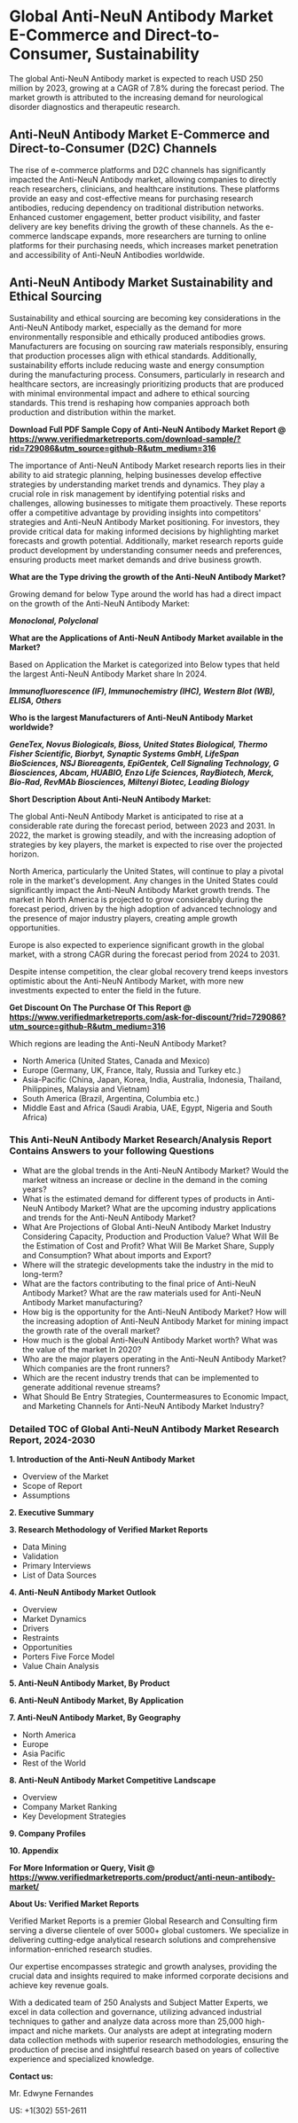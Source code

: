 <h1>Global Anti-NeuN Antibody Market E-Commerce and Direct-to-Consumer, Sustainability</h1><p class=""><p>The global Anti-NeuN Antibody market is expected to reach USD 250 million by 2023, growing at a CAGR of 7.8% during the forecast period. The market growth is attributed to the increasing demand for neurological disorder diagnostics and therapeutic research.</p><h2>Anti-NeuN Antibody Market E-Commerce and Direct-to-Consumer (D2C) Channels</h2><p>The rise of e-commerce platforms and D2C channels has significantly impacted the Anti-NeuN Antibody market, allowing companies to directly reach researchers, clinicians, and healthcare institutions. These platforms provide an easy and cost-effective means for purchasing research antibodies, reducing dependency on traditional distribution networks. Enhanced customer engagement, better product visibility, and faster delivery are key benefits driving the growth of these channels. As the e-commerce landscape expands, more researchers are turning to online platforms for their purchasing needs, which increases market penetration and accessibility of Anti-NeuN Antibodies worldwide.</p><h2>Anti-NeuN Antibody Market Sustainability and Ethical Sourcing</h2><p>Sustainability and ethical sourcing are becoming key considerations in the Anti-NeuN Antibody market, especially as the demand for more environmentally responsible and ethically produced antibodies grows. Manufacturers are focusing on sourcing raw materials responsibly, ensuring that production processes align with ethical standards. Additionally, sustainability efforts include reducing waste and energy consumption during the manufacturing process. Consumers, particularly in research and healthcare sectors, are increasingly prioritizing products that are produced with minimal environmental impact and adhere to ethical sourcing standards. This trend is reshaping how companies approach both production and distribution within the market.</p></p><p class=""><strong>Download Full PDF Sample Copy of Anti-NeuN Antibody Market Report @ <a href="https://www.verifiedmarketreports.com/download-sample/?rid=729086&utm_source=github-R&utm_medium=316" target="_blank">https://www.verifiedmarketreports.com/download-sample/?rid=729086&utm_source=github-R&utm_medium=316</a></strong></p><p>The importance of&nbsp;Anti-NeuN Antibody Market research reports lies in their ability to aid strategic planning, helping businesses develop effective strategies by understanding market trends and dynamics. They play a crucial role in risk management by identifying potential risks and challenges, allowing businesses to mitigate them proactively. These reports offer a competitive advantage by providing insights into competitors' strategies and Anti-NeuN Antibody Market positioning. For investors, they provide critical data for making informed decisions by highlighting market forecasts and growth potential. Additionally, market research reports guide product development by understanding consumer needs and preferences, ensuring products meet market demands and drive business growth.</p><p><strong>What are the&nbsp;Type driving the growth of the Anti-NeuN Antibody Market?</strong></p><p id="" class="">Growing demand for below Type around the world has had a direct impact on the growth of the Anti-NeuN Antibody Market:</p><p class=""><em><strong>Monoclonal, Polyclonal</strong></em></p><p class=""><strong>What are the&nbsp;Applications&nbsp;of Anti-NeuN Antibody Market available in the Market?</strong></p><p id="" class="">Based on Application the Market is categorized into Below types that held the largest Anti-NeuN Antibody Market share In 2024.</p><p class=""><em><strong>Immunofluorescence (IF), Immunochemistry (IHC), Western Blot (WB), ELISA, Others</strong></em></p><p class=""><strong>Who is the largest Manufacturers of Anti-NeuN Antibody Market worldwide?</strong></p><p><em><strong>GeneTex, Novus Biologicals, Bioss, United States Biological, Thermo Fisher Scientific, Biorbyt, Synaptic Systems GmbH, LifeSpan BioSciences, NSJ Bioreagents, EpiGentek, Cell Signaling Technology, G Biosciences, Abcam, HUABIO, Enzo Life Sciences, RayBiotech, Merck, Bio-Rad, RevMAb Biosciences, Miltenyi Biotec, Leading Biology</strong></em></p><p id="" class=""><strong>Short Description About Anti-NeuN Antibody Market:</strong></p><p>The global Anti-NeuN Antibody Market is anticipated to rise at a considerable rate during the forecast period, between 2023 and 2031. In 2022, the market is growing steadily, and with the increasing adoption of strategies by key players, the market is expected to rise over the projected horizon.</p><p>North America, particularly the United States, will continue to play a pivotal role in the market's development. Any changes in the United States could significantly impact the Anti-NeuN Antibody Market growth trends. The market in North America is projected to grow considerably during the forecast period, driven by the high adoption of advanced technology and the presence of major industry players, creating ample growth opportunities.</p><p>Europe is also expected to experience significant growth in the global market, with a strong CAGR during the forecast period from 2024 to 2031.</p><p>Despite intense competition, the clear global recovery trend keeps investors optimistic about the Anti-NeuN Antibody Market, with more new investments expected to enter the field in the future.</p><p id="" class=""><strong>Get Discount On The Purchase Of This Report @ <a href="https://www.verifiedmarketreports.com/ask-for-discount/?rid=729086?utm_source=github-R&utm_medium=316" target="_blank">https://www.verifiedmarketreports.com/ask-for-discount/?rid=729086?utm_source=github-R&utm_medium=316</a></strong></p><p class="">Which regions are leading the Anti-NeuN Antibody Market?</p><ul><li>North America (United States, Canada and Mexico)</li><li>Europe (Germany, UK, France, Italy, Russia and Turkey etc.)</li><li>Asia-Pacific (China, Japan, Korea, India, Australia, Indonesia, Thailand, Philippines, Malaysia and Vietnam)</li><li>South America (Brazil, Argentina, Columbia etc.)</li><li>Middle East and Africa (Saudi Arabia, UAE, Egypt, Nigeria and South Africa)</li></ul><h3 id="" class="">This Anti-NeuN Antibody Market Research/Analysis Report Contains Answers to your following Questions</h3><ul><li>What are the global trends in the Anti-NeuN Antibody Market? Would the market witness an increase or decline in the demand in the coming years?</li><li>What is the estimated demand for different types of products in Anti-NeuN Antibody Market? What are the upcoming industry applications and trends for the Anti-NeuN Antibody Market?</li><li>What Are Projections of Global Anti-NeuN Antibody Market Industry Considering Capacity, Production and Production Value? What Will Be the Estimation of Cost and Profit? What Will Be Market Share, Supply and Consumption? What about imports and Export?</li><li>Where will the strategic developments take the industry in the mid to long-term?</li><li>What are the factors contributing to the final price of Anti-NeuN Antibody Market? What are the raw materials used for Anti-NeuN Antibody Market manufacturing?</li><li>How big is the opportunity for the Anti-NeuN Antibody Market? How will the increasing adoption of Anti-NeuN Antibody Market for mining impact the growth rate of the overall market?</li><li>How much is the global Anti-NeuN Antibody Market worth? What was the value of the market In 2020?</li><li>Who are the major players operating in the Anti-NeuN Antibody Market? Which companies are the front runners?</li><li>Which are the recent industry trends that can be implemented to generate additional revenue streams?</li><li>What Should Be Entry Strategies, Countermeasures to Economic Impact, and Marketing Channels for Anti-NeuN Antibody Market Industry?</li></ul><h3 id="" class="">Detailed TOC of Global Anti-NeuN Antibody Market Research Report, 2024-2030</h3><p id="" class=""><strong>1. Introduction of the Anti-NeuN Antibody Market</strong></p><ul><li>Overview of the Market</li><li>Scope of Report</li><li>Assumptions</li></ul><p id="" class=""><strong>2. Executive Summary</strong></p><p id="" class=""><strong>3. Research Methodology of Verified Market Reports</strong></p><ul><li>Data Mining</li><li>Validation</li><li>Primary Interviews</li><li>List of Data Sources</li></ul><p id="" class=""><strong>4. Anti-NeuN Antibody Market Outlook</strong></p><ul><li>Overview</li><li>Market Dynamics</li><li>Drivers</li><li>Restraints</li><li>Opportunities</li><li>Porters Five Force Model</li><li>Value Chain Analysis</li></ul><p id="" class=""><strong>5. Anti-NeuN Antibody Market, By Product</strong></p><p id="" class=""><strong>6. Anti-NeuN Antibody Market, By Application</strong></p><p id="" class=""><strong>7. Anti-NeuN Antibody Market, By Geography</strong></p><ul><li>North America</li><li>Europe</li><li>Asia Pacific</li><li>Rest of the World</li></ul><p id="" class=""><strong>8. Anti-NeuN Antibody Market Competitive Landscape</strong></p><ul><li>Overview</li><li>Company Market Ranking</li><li>Key Development Strategies</li></ul><p id="" class=""><strong>9. Company Profiles</strong></p><p id="" class=""><strong>10. Appendix</strong></p><p id="" class=""><strong>For More Information or Query, Visit @ <a href="https://www.verifiedmarketreports.com/product/anti-neun-antibody-market/" target="_blank">https://www.verifiedmarketreports.com/product/anti-neun-antibody-market/</a></strong></p><p id="" class=""><strong>About Us: Verified Market Reports</strong></p><p id="" class="">Verified Market Reports is a premier Global Research and Consulting firm serving a diverse clientele of over 5000+ global customers. We specialize in delivering cutting-edge analytical research solutions and comprehensive information-enriched research studies.</p><p id="" class="">Our expertise encompasses strategic and growth analyses, providing the crucial data and insights required to make informed corporate decisions and achieve key revenue goals.</p><p id="" class="">With a dedicated team of 250 Analysts and Subject Matter Experts, we excel in data collection and governance, utilizing advanced industrial techniques to gather and analyze data across more than 25,000 high-impact and niche markets. Our analysts are adept at integrating modern data collection methods with superior research methodologies, ensuring the production of precise and insightful research based on years of collective experience and specialized knowledge.</p><p id="" class=""><strong>Contact us:</strong></p><p id="" class="">Mr. Edwyne Fernandes</p><p id="" class="">US: +1(302) 551-2611</p>